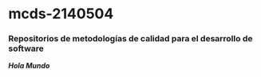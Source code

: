 # mcds-2140504
### Repositorios de metodologías de calidad para el desarrollo de software

***Hola Mundo***



